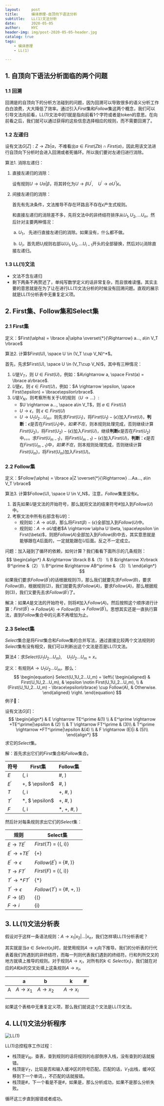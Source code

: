 ```yaml
---
layout:     post
title:      编译原理-自顶向下语法分析
subtitle:   LL(1)文法分析
date:       2020-05-05
author:     HYC
header-img: img/post-2020-05-05-header.jpg
catalog: true
tags:
    - 编译原理
    - LL(1)

---
```


## 1.  自顶向下语法分析面临的两个问题

### 1.1  回溯

回溯是的自顶向下的分析方法碰到的问题，因为回溯可以导致很多的语义分析工作白白浪费，大大降低了效率。通过引入$First$集和$Follow$集这两个概念，我们可以引导文法向前看，LL(1)文法中的1就是指向前看1个字符或者是token的意思。在向前看之后，我们就可以通过获得的这些信息选择相应的规则，而不需要回溯了。

### 1.2  左递归

设有文法$G[Z]: Z \rightarrow Zb|a$，不难看出$a \in First(Zb) \cap First(a)$，因此用该文法进行自顶向下分析时会进入回溯或者死循环。所以我们要对左递归进行消除。

算法1. 消除左递归：

1. 直接左递归的消除：

   设有规则$U \rightarrow U\alpha|\beta$，将其转化为$U\rightarrow \beta U^\prime, \quad U^\prime \rightarrow \alpha U^\prime|\epsilon$。 

2. 间接左递归的消除：

   首先有先决条件，文法推导不存在环路且不存在$\epsilon$产生式规则。

   和直接左递归的消除差不多，先将文法中的非终结符排序从$U_1, U_2, ... U_n$。然后针对主要两种情况：

   ​	a.  $U_1$， 先进行直接左递归的消除。如果没有，什么都不做。

   ​	b.  $U_i$，首先把$U_i$规则右部以$U_1, U_2, ... U_{i-1}$开头的全部替换，然后对$U_i$消除直接左递归。

### 1.3  LL(1)文法

- 文法不含左递归
- 剩下两条不再赘述了，单纯写数学定义的话非常复杂，而且很难读懂。其实主要的意思就是在为了让在进行LL(1)文法分析的时候没有回溯问题。直观的展示就是LL(1)分析表中无重复定义项。

### 

## 2.  First集、Follow集和Select集

### 2.1  First集

定义：$First(\alpha) = \lbrace a|\alpha \overset{*}{\Rightarrow} a..., a\in V_T \rbrace$

算法2. 计算$First(U), \space U \in (V_T \cup V_N)^*$。

首先，先求$First(U), \space U \in (V_T\cup V_N)$，其中有三种情况：

1. $U$是$V_T$，则 $U\in First(U)$，例如：$A\rightarrow a, \space First(a) = \lbrace a\rbrace$.
2. $U$是$\epsilon$，则 $\epsilon \in First(U)$，例如：$A \rightarrow \epsilon, \space First(\epsilon) = \lbrace\epsilon\rbrace$.
3. $U$是$V_N$，则考察所有关于$U$的规则（$U \rightarrow ...$）:
   - $U \rightarrow a..., \space a\in V_T$，则 $a\in First(U)$
   - $U \rightarrow \epsilon$，则 $\epsilon \in First(U)$
   - $U \rightarrow U_1U_2...U_m$，则先求$First(U_1)$，将$First(U_1)-\lbrace \epsilon \rbrace$加入$First(U)$，**判断**：$\epsilon$是否在$First(U_1)$中，*如果不在*，则本规则处理完成，否则继续计算$First(U_2)$，将$First(U_2)-\lbrace\epsilon\rbrace$加入$First(U)$，继续**判断**$\epsilon$是否在$First(U_2)$中。。。求$First(U_{m-1})$，将$First(U_{m-1})-\lbrace \epsilon \rbrace$加入$First(U)$，**判断**：$\epsilon$是否在$First(U_{m-1})$中，*如果不在*，则本规则处理完成，否则继续计算$First(U_m)$，将$First(U_m)$加入$First(U)$。

### 2.2  Follow集

定义：$Follow(\alpha) = \lbrace a|Z \overset{*}{\Rightarrow} ...Aa..., a\in V_T \rbrace$

算法3. 计算$Follow(U), \space U \in V_N$，注意，$Follow$集里没有$\epsilon$。

1. 首先如果$U$是文法的开始符号，那么就将文法的结束符号#加入到$Follow(U)$中。
2. 考察文法中所有右部含有$U$的：
   - 规则如：$A \rightarrow \alpha U \beta$，那么将$First(\beta)-\lbrace\epsilon\rbrace$全部加入到$Follow(U)$中。
   - 规则如：$A \rightarrow \alpha U$或者$A \rightarrow \alpha U \beta, \space\epsilon \in First(\beta)$，则把$Follow(A)$全部加入到$Follow(B)$中去，其实意思就是能够跟在$A$后面的，一定就能跟在$U$后面。反之不一定成立。

问题：加入碰到了循环的依赖，如何计算？我们看看下面所示的几条规则：
$$
\begin{align*}
  A &\rightarrow \lbrack B &（1） \\ 
  B &\rightarrow X\rbrack B^\prime &（2） \\
  B^\prime &\rightarrow AB^\prime & （3）\\
\end{align*}
$$
如果我们要求$Follow(B^\prime)$的话根据规则$(1)$，那么我们就要先求$Follow(B)$，要求$Follow(B)$，根据规则$(2)$，我们就要先求$Follow(A)$，要求$Follow(A)$，那么根据规则$(3)$，我们又要先去求$Follow(B^\prime)$了。

解决：如果$A$是文法的开始符号，则将#加入$Follow(A)$。然后按照这个顺序进行计算：$First(B^\prime)$ -> $Follow(A)$ -> $Follow(B)$ -> $Follow(B^\prime)$。思想其实还是一直执行算法，直到$Follow$集合中的元素不再增加为止。

### 2.3  Select集

$Select$集合是将$First$集合和$Follow$集的合并写法，通过直接比较两个文法规则的$Select$集有没有相交，我们可以判断出这个文法是否是LL(1)文法。

算法4：求$Select(U_1U_2...U_m),\quad U_1U_2...U_m = x$。

定义：有规则$A \rightarrow U_1U_2...U_m$，那么：
$$
\begin{equation}
Select(U_1U_2...U_m) = \left\{
	\begin{aligned}
    & First(U_1U_2...U_m), & \epsilon \notin First(U_1U_2...U_m), \\
    & (First(U_1U_2...U_m) - \lbrace\epsilon\rbrace) \cup Follow(A), & Otherwise.
  \end{aligned}	\right.
\end{equation}
$$
例子🌰：

设有文法$G[E]$：
$$
\begin{align*}
  & E \rightarrow TE^\prime &(1) \\ 
  & E^\prime \rightarrow +TE^\prime|\epsilon & (2) \\
  & T \rightarrow FT^\prime & (3)\\
  & T^\prime \rightarrow *FT^\prime|\epsilon &(4) \\
  & F \rightarrow (E)|i & (5)\\
\end{align*}
$$
求它的$Select$集。

解：首先求出它们的$First$集合和$Follow$集合。

| 符号         | First集        | Follow集   |
| ------------ | -------------- | ---------- |
| $E$          | (, i           | #, )       |
| $E^{\prime}$ | +, $ \epsilon$ | #, )       |
| $T$          | (, i           | +, #, )    |
| $T^{\prime}$ | *, $ \epsilon$ | +, #, )    |
| $F$          | (, i           | *, +, #, ) |

然后针对每条规则求出它们的$Select$集：

| 规则                        | Select集                       |
| --------------------------- | ------------------------------ |
| $E \rightarrow TE^\prime$         | $First(T)$ = {(, i)}           |
| $E^\prime \rightarrow +TE^\prime$ | {+}                            |
| $E^\prime \rightarrow \epsilon$   | $Follow(E^\prime)$ = {#, )}    |
| $T \rightarrow FT^\prime$         | $First(F)$ = {(, i)}           |
| $T^\prime \rightarrow *FT^\prime$ | {*}                            |
| $T^\prime \rightarrow \epsilon$   | $Follow(T^\prime)$ = {#, +, )} |
| $F \rightarrow (E)$               | {(}                            |
| $F \rightarrow i$                 | {i}                            |



## 3.  LL(1)文法分析表

假设对于这样一条语法规则：$A \rightarrow x_1|x_2|...|x_n$，我们怎样填LL(1)分析表呢？

其实就是当$a \in Select(x_i)$时，就使用规则$A \rightarrow x_i$向下推导。我们的分析表的行代表着我们所遇到的非终结符，而每一列则代表我们遇到的终结符。行和列所交叉的地方就填上推导的规则。对于规则$A \rightarrow x_i$，对所有的$k \in Select(x_i)$，我们就在对应的$A$和$k$的交叉处填上这条规则$A \rightarrow x_i$。

|      | a             | b             |      | k             | #    |
| ---- | ------------- | ------------- | ---- | ------------- | ---- |
| A    | $A \rightarrow x_1$ | $A \rightarrow x_2$ |      | $A \rightarrow x_i$ |      |
|      |               |               |      |               |      |
|      |               |               |      |               |      |

如果这个表格中无重复定义项，那么我们就说这个文法是LL(1)文法。

## 4.  LL(1)文法分析程序

![LL(1)](http://ychu.top/img/ll1-parser.png)

LL(1)总控程序工作过程：

- 栈顶是$V_N$，查表，查到规则的话将规则的右部倒序入栈，没有查到的话就报错。
- 栈顶是$V_T$，比较是否和输入缓冲区的符号匹配。匹配的话，$V_T$出栈，缓冲区移到下一个单词，，不匹配的话就报错。
- 栈顶是#，下一个看是不是#，如果是，那么分析成功，如果不是那么分析失败。

循环这三步直到报错或者成功。